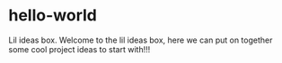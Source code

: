 # hello-world
Lil ideas box. Welcome to the lil ideas box, here we can put on together some cool project ideas to start with!!!
